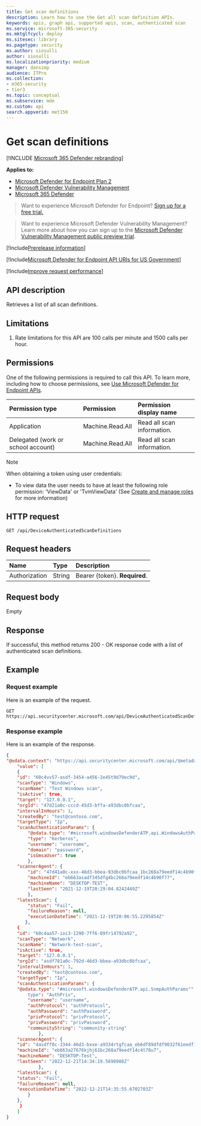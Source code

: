 ```yaml
---
title: Get scan definitions
description: Learn how to use the Get all scan definition APIs.
keywords: apis, graph api, supported apis, scan, authenticated scan
ms.service: microsoft-365-security
ms.mktglfcycl: deploy
ms.sitesec: library
ms.pagetype: security
ms.author: siosulli
author: siosulli
ms.localizationpriority: medium
manager: dansimp
audience: ITPro
ms.collection: 
- m365-security
- tier3
ms.topic: conceptual
ms.subservice: mde
ms.custom: api
search.appverid: met150
---
```


# Get scan definitions

[!INCLUDE [Microsoft 365 Defender rebranding](../../includes/microsoft-defender.md)]

**Applies to:**

- [Microsoft Defender for Endpoint Plan 2](https://go.microsoft.com/fwlink/p/?linkid=2154037)
- [Microsoft Defender Vulnerability Management](../defender-vulnerability-management/index.yml)
- [Microsoft 365 Defender](https://go.microsoft.com/fwlink/?linkid=2118804)

> Want to experience Microsoft Defender for Endpoint? [Sign up for a free trial.](https://signup.microsoft.com/create-account/signup?products=7f379fee-c4f9-4278-b0a1-e4c8c2fcdf7e&ru=https://aka.ms/MDEp2OpenTrial?ocid=docs-wdatp-exposedapis-abovefoldlink)

> Want to experience Microsoft Defender Vulnerability Management? Learn more about how you can sign up to the [Microsoft Defender Vulnerability Management public preview trial](../defender-vulnerability-management/get-defender-vulnerability-management.md).

[!Include[Prerelease information](../../includes/prerelease.md)]

[!Include[Microsoft Defender for Endpoint API URIs for US Government](../../includes/microsoft-defender-api-usgov.md)]

[!Include[Improve request performance](../../includes/improve-request-performance.md)]

## API description

Retrieves a list of all scan definitions.

## Limitations

1. Rate limitations for this API are 100 calls per minute and 1500 calls per hour.

## Permissions

One of the following permissions is required to call this API. To learn more, including how to choose permissions, see [Use Microsoft Defender for Endpoint APIs](apis-intro.md).

Permission type|Permission|Permission display name
:---|:---|:---
Application|Machine.Read.All| Read all scan information.
Delegated (work or school account)|Machine.Read.All|Read all scan information.

> [!NOTE]
> When obtaining a token using user credentials:
>
> - To view data the user needs to have at least the following role permission: 'ViewData' or 'TvmViewData' (See [Create and manage roles](user-roles.md) for more information)

## HTTP request

```http
GET /api/DeviceAuthenticatedScanDefinitions
```

## Request headers

Name|Type|Description
:---|:---|:---
Authorization|String|Bearer {token}. **Required**.

## Request body

Empty

## Response

If successful, this method returns 200 - OK response code with a list of authenticated scan definitions.

## Example

### Request example

Here is an example of the request.

```http
GET https://api.securitycenter.microsoft.com/api/DeviceAuthenticatedScanDefinitions
```

### Response example

Here is an example of the response.

```json
{
"@odata.context": "https://api.securitycenter.microsoft.com/api/$metadata#DeviceAuthenticatedScanDefinitions",
    "value": [
    {
    "id": "60c4vv57-asdf-3454-a456-2e45t9d79ec9d", 
    "scanType": "Windows", 
    "scanName": "Test Windows scan", 
    "isActive": true, 
    "target": "127.0.0.1", 
    "orgId": "47d21a0c-cccd-45d3-bffa-a93dbc0bfcaa",
    "intervalInHours": 1, 
    "createdBy": "test@contoso.com",
    "targetType": "Ip",
    "scanAuthenticationParams": {
        "@odata.type": "#microsoft.windowsDefenderATP.api.WindowsAuthParams", 
        "type": "Kerberos", 
        "username": "username", 
        "domain": "password",
        "isGmsaUser": true
        },
    "scannerAgent": {
        "id": "47d41a0c-xxx-46d3-bbea-93dbc0bfcaa_1bc268a79eedf14c4b90f77",
        "machineId": "eb663asadf345dfg4bc268a79eedf14c4b90f77",
        "machineName": "DESKTOP-TEST",
        "lastSeen": "2021-12-19T20:29:04.8242449Z"
        },
    "latestScan": {
        "status": "Fail",
        "failureReason": null,
        "executionDateTime": "2021-12-19T20:06:55.2295854Z"
       }, 
    {    
    "id": "60c4aa57-ioi3-1290-7ff6-09fr14792a92",
    "scanType": "Network",
    "scanName": "Network-test-scan",
    "isActive": true, 
    "target": "127.0.0.1", 
    "orgId": "asdf781a0c-792d-46d3-bbea-a93dbc0bfcaa",
    "intervalInHours": 1, 
    "createdBy": "test@contoso.com",
    "targetType": "Ip",
    "scanAuthenticationParams": {
    "@odata.type": "#microsoft.windowsDefenderATP.api.SnmpAuthParams"", 
        type": "AuthPriv", 
        "username": "username", 
        "authProtocol": "authProtocol", 
        "authPassword": "authPassword", 
        "privProtocol": "privProtocol", 
        "privPassword": "privPassword", 
        "communityString": "community-string" 
            },
    "scannerAgent": {
    "id": "4asdff0c-3344-46d3-bxxe-a9334rtgfcaa_eb6df89dfdf9032f61eedf14c4b90f77",
    "machineId": "eb663a27676kjhj61bc268a79eedf14c4t78u7",
    "machineName": "DESKTOP-Test",
    "lastSeen": "2022-12-21T14:34:19.5698988Z"
            },
    "latestScan": {
    "status": "Fail",
    "failureReason": null,
    "executionDateTime": "2022-12-21T14:35:55.6702703Z"
        }        
    },
     }    
    ]
}
```

